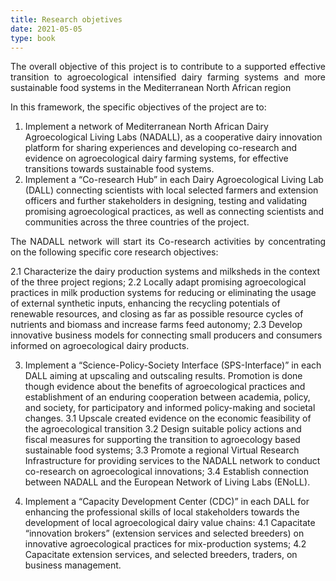 ```yaml
---
title: Research objetives
date: 2021-05-05
type: book
---
```


<!--more-->

<p style='text-align: justify;'>The overall objective of this project is to contribute to a supported effective transition to agroecological intensified dairy farming systems and more sustainable food systems in the Mediterranean North African region </p>

In this framework, the specific objectives of the project are to:	

1.	 Implement a network of Mediterranean North African Dairy Agroecological Living Labs (NADALL), as a cooperative dairy innovation platform for sharing experiences and developing co-research and evidence on agroecological dairy farming systems, for effective transitions towards sustainable food systems.
2.	Implement a “Co-research Hub” in each Dairy Agroecological Living Lab (DALL) connecting scientists with local selected farmers and extension officers and further stakeholders in designing, testing and validating promising agroecological practices, as well as connecting scientists and communities across the three countries of the project.

<p style='text-align: justify;'>The NADALL network will start its Co-research activities by concentrating on the following specific core research objectives:</p>
  
  2.1	Characterize the dairy production systems and milksheds in the context of the three project regions;
  2.2	Locally adapt promising agroecological practices in milk production systems for reducing or eliminating the usage of external synthetic inputs, enhancing the recycling potentials of renewable resources, and closing as far as possible resource cycles of nutrients and biomass and increase farms feed autonomy;
  2.3	Develop innovative business models for connecting small producers and consumers informed on agroecological dairy products.

3.	Implement a “Science-Policy-Society Interface (SPS-Interface)” in each DALL aiming at upscaling and outscaling results. Promotion is done though evidence about the benefits of agroecological practices and establishment of an enduring cooperation between academia, policy, and society, for participatory and informed policy-making and societal changes. 
  3.1	Upscale created evidence on the economic feasibility of the agroecological transition
  3.2	Design suitable policy actions and fiscal measures for supporting the transition to agroecology based sustainable food systems;
  3.3	Promote a regional Virtual Research Infrastructure for providing services to the NADALL network to conduct co-research on agroecological innovations;
  3.4	Establish connection between NADALL and the European Network of Living Labs (ENoLL).

4.	Implement a “Capacity Development Center (CDC)” in each DALL for enhancing the professional skills of local stakeholders towards the development of local agroecological dairy value chains:
  4.1	Capacitate “innovation brokers” (extension services and selected breeders) on innovative agroecological practices for mix-production systems; 
  4.2	Capacitate extension services, and selected breeders, traders, on business management.
